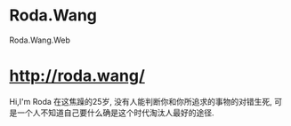 # Roda.Wang
Roda.Wang.Web
# http://roda.wang/
Hi,I'm Roda
在这焦躁的25岁,
没有人能判断你和你所追求的事物的对错生死,
可是一个人不知道自己要什么确是这个时代淘汰人最好的途径.
